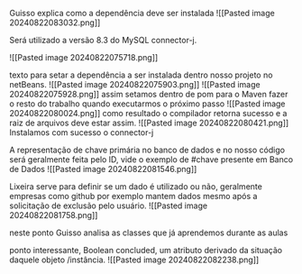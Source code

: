 Guisso explica como a dependência deve ser  instalada 
![[Pasted image 20240822083032.png]]




Será utilizado a versão 8.3 do MySQL connector-j. 

![[Pasted image 20240822075718.png]]

texto para setar a dependência a ser instalada dentro nosso projeto no netBeans.
![[Pasted image 20240822075903.png]]
![[Pasted image 20240822075928.png]]
assim setamos dentro de pom para o Maven fazer o resto do trabalho quando executarmos o próximo passo 
![[Pasted image 20240822080024.png]]
como resultado o compilador retorna sucesso e a raiz de arquivos deve estar assim.
![[Pasted image 20240822080421.png]]
Instalamos com sucesso o connector-j

A representação de chave primária no banco de dados e no nosso código será geralmente feita pelo ID, vide o exemplo de #chave presente em Banco de Dados
![[Pasted image 20240822081546.png]]

Lixeira serve para definir se um dado é utilizado ou não, geralmente empresas como github por exemplo mantem dados mesmo após a solicitação de exclusão pelo usuário.
![[Pasted image 20240822081758.png]]

neste ponto Guisso analisa as classes que já aprendemos durante as aulas 

ponto interessante, Boolean concluded, um atributo derivado da situação daquele objeto /instância.
![[Pasted image 20240822082238.png]]
